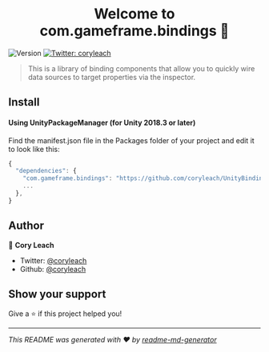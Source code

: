 <h1 align="center">Welcome to com.gameframe.bindings 👋</h1>
<p>
  <img alt="Version" src="https://img.shields.io/badge/version-1.0.0-blue.svg?cacheSeconds=2592000" />
  <a href="https://twitter.com/coryleach">
    <img alt="Twitter: coryleach" src="https://img.shields.io/twitter/follow/coryleach.svg?style=social" target="_blank" />
  </a>
</p>

> This is a library of binding components that allow you to quickly wire data sources to target properties via the inspector.</br>

## Install

#### Using UnityPackageManager (for Unity 2018.3 or later)

Find the manifest.json file in the Packages folder of your project and edit it to look like this:
```js
{
  "dependencies": {
    "com.gameframe.bindings": "https://github.com/coryleach/UnityBindings.git#1.0.0",
    ...
  },
}
```

## Author

👤 **Cory Leach**

* Twitter: [@coryleach](https://twitter.com/coryleach)
* Github: [@coryleach](https://github.com/coryleach)

## Show your support

Give a ⭐️ if this project helped you!

***
_This README was generated with ❤️ by [readme-md-generator](https://github.com/kefranabg/readme-md-generator)_
